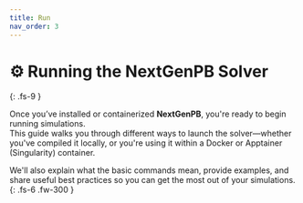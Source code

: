 ```yaml
---
title: Run
nav_order: 3
---
```


# ⚙️ Running the NextGenPB Solver
{: .fs-9 }

Once you’ve installed or containerized **NextGenPB**, you're ready to begin running simulations.  
This guide walks you through different ways to launch the solver—whether you've compiled it locally, or you're using it within a Docker or Apptainer (Singularity) container.

We'll also explain what the basic commands mean, provide examples, and share useful best practices so you can get the most out of your simulations.
{: .fs-6 .fw-300 }
